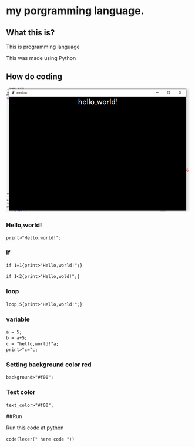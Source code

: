 # my porgramming language.
## What this is?
This is programming language

This was made using Python
## How do coding
![hello,world](hello.png)
### Hello,world!
```
print>"Hello,world!";
```
### if
```
if 1=1{print>"Hello,world!";}
```
```
if 1<2{print>"Hello,wold!";}
```
### loop
```
loop,5{print>"Hello,world!";}
```
### variable
```
a = 5;
b = a+5;
c = "hello,world!"a;
print>"c="c;
```
### Setting background color red
```
background>"#f00";
```
### Text color
```
text_color>"#f00";
```

##Run

Run this code at python
```
code(lexer(" here code "))
```
